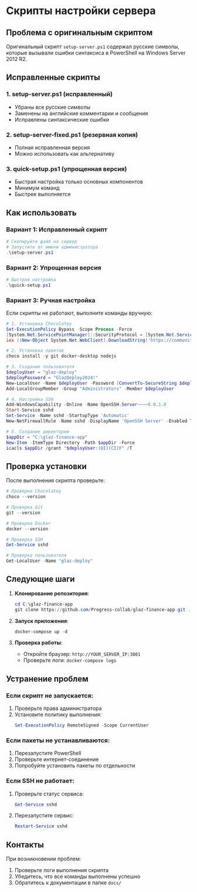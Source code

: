 # Скрипты настройки сервера

## Проблема с оригинальным скриптом

Оригинальный скрипт `setup-server.ps1` содержал русские символы, которые вызывали ошибки синтаксиса в PowerShell на Windows Server 2012 R2.

## Исправленные скрипты

### 1. setup-server.ps1 (исправленный)
- Убраны все русские символы
- Заменены на английские комментарии и сообщения
- Исправлены синтаксические ошибки

### 2. setup-server-fixed.ps1 (резервная копия)
- Полная исправленная версия
- Можно использовать как альтернативу

### 3. quick-setup.ps1 (упрощенная версия)
- Быстрая настройка только основных компонентов
- Минимум команд
- Быстрее выполняется

## Как использовать

### Вариант 1: Исправленный скрипт
```powershell
# Скопируйте файл на сервер
# Запустите от имени администратора
.\setup-server.ps1
```

### Вариант 2: Упрощенная версия
```powershell
# Быстрая настройка
.\quick-setup.ps1
```

### Вариант 3: Ручная настройка
Если скрипты не работают, выполните команды вручную:

```powershell
# 1. Установка Chocolatey
Set-ExecutionPolicy Bypass -Scope Process -Force
[System.Net.ServicePointManager]::SecurityProtocol = [System.Net.ServicePointManager]::SecurityProtocol -bor 3072
iex ((New-Object System.Net.WebClient).DownloadString('https://community.chocolatey.org/install.ps1'))

# 2. Установка пакетов
choco install -y git docker-desktop nodejs

# 3. Создание пользователя
$deployUser = "glaz-deploy"
$deployPassword = "GlazDeploy2024!"
New-LocalUser -Name $deployUser -Password (ConvertTo-SecureString $deployPassword -AsPlainText -Force) -FullName "Glaz Finance Deploy User"
Add-LocalGroupMember -Group "Administrators" -Member $deployUser

# 4. Настройка SSH
Add-WindowsCapability -Online -Name OpenSSH.Server~~~~0.0.1.0
Start-Service sshd
Set-Service -Name sshd -StartupType 'Automatic'
New-NetFirewallRule -Name sshd -DisplayName 'OpenSSH Server' -Enabled True -Direction Inbound -Protocol TCP -Action Allow -LocalPort 22

# 5. Создание директории
$appDir = "C:\glaz-finance-app"
New-Item -ItemType Directory -Path $appDir -Force
icacls $appDir /grant "$deployUser:(OI)(CI)F" /T
```

## Проверка установки

После выполнения скрипта проверьте:

```powershell
# Проверка Chocolatey
choco --version

# Проверка Git
git --version

# Проверка Docker
docker --version

# Проверка SSH
Get-Service sshd

# Проверка пользователя
Get-LocalUser -Name "glaz-deploy"
```

## Следующие шаги

1. **Клонирование репозитория**:
   ```powershell
   cd C:\glaz-finance-app
   git clone https://github.com/Progress-collab/glaz-finance-app.git .
   ```

2. **Запуск приложения**:
   ```powershell
   docker-compose up -d
   ```

3. **Проверка работы**:
   - Откройте браузер: `http://YOUR_SERVER_IP:3001`
   - Проверьте логи: `docker-compose logs`

## Устранение проблем

### Если скрипт не запускается:
1. Проверьте права администратора
2. Установите политику выполнения:
   ```powershell
   Set-ExecutionPolicy RemoteSigned -Scope CurrentUser
   ```

### Если пакеты не устанавливаются:
1. Перезапустите PowerShell
2. Проверьте интернет-соединение
3. Попробуйте установить пакеты по отдельности

### Если SSH не работает:
1. Проверьте статус сервиса:
   ```powershell
   Get-Service sshd
   ```
2. Перезапустите сервис:
   ```powershell
   Restart-Service sshd
   ```

## Контакты

При возникновении проблем:
1. Проверьте логи выполнения скрипта
2. Убедитесь, что все команды выполнены успешно
3. Обратитесь к документации в папке `docs/`
